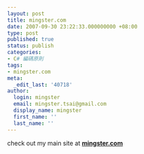 ```yaml
---
layout: post
title: mingster.com
date: 2007-09-30 23:22:33.000000000 +08:00
type: post
published: true
status: publish
categories:
- C# 編碼原則
tags:
- mingster.com
meta:
  _edit_last: '40718'
author:
  login: mingster
  email: mingster.tsai@gmail.com
  display_name: mingster
  first_name: ''
  last_name: ''
---
```

<p>check out my main site at <a href="http://mingster.com" title="mingster.com"><strong>mingster.com</strong></a></p>
